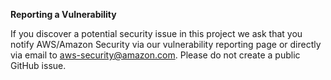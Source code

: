 **Reporting a Vulnerability**

If you discover a potential security issue in this project we ask that you notify AWS/Amazon Security via our vulnerability reporting page or directly via email to aws-security@amazon.com. Please do not create a public GitHub issue.